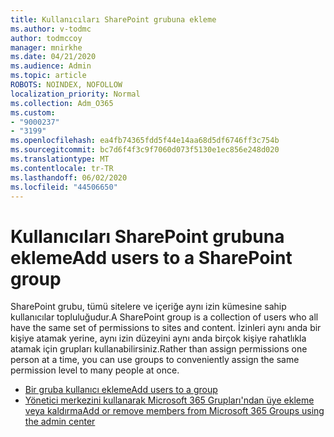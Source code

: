 ```yaml
---
title: Kullanıcıları SharePoint grubuna ekleme
ms.author: v-todmc
author: todmccoy
manager: mnirkhe
ms.date: 04/21/2020
ms.audience: Admin
ms.topic: article
ROBOTS: NOINDEX, NOFOLLOW
localization_priority: Normal
ms.collection: Adm_O365
ms.custom:
- "9000237"
- "3199"
ms.openlocfilehash: ea4fb74365fdd5f44e14aa68d5df6746ff3c754b
ms.sourcegitcommit: bc7d6f4f3c9f7060d073f5130e1ec856e248d020
ms.translationtype: MT
ms.contentlocale: tr-TR
ms.lasthandoff: 06/02/2020
ms.locfileid: "44506650"
---
```

# <a name="add-users-to-a-sharepoint-group"></a><span data-ttu-id="d2be6-102">Kullanıcıları SharePoint grubuna ekleme</span><span class="sxs-lookup"><span data-stu-id="d2be6-102">Add users to a SharePoint group</span></span>

<span data-ttu-id="d2be6-103">SharePoint grubu, tümü sitelere ve içeriğe aynı izin kümesine sahip kullanıcılar topluluğudur.</span><span class="sxs-lookup"><span data-stu-id="d2be6-103">A SharePoint group is a collection of users who all have the same set of permissions to sites and content.</span></span> <span data-ttu-id="d2be6-104">İzinleri aynı anda bir kişiye atamak yerine, aynı izin düzeyini aynı anda birçok kişiye rahatlıkla atamak için grupları kullanabilirsiniz.</span><span class="sxs-lookup"><span data-stu-id="d2be6-104">Rather than assign permissions one person at a time, you can use groups to conveniently assign the same permission level to many people at once.</span></span>

- [<span data-ttu-id="d2be6-105">Bir gruba kullanıcı ekleme</span><span class="sxs-lookup"><span data-stu-id="d2be6-105">Add users to a group</span></span>](https://docs.microsoft.com/sharepoint/customize-sharepoint-site-permissions#add-users-to-a-group)
- [<span data-ttu-id="d2be6-106">Yönetici merkezini kullanarak Microsoft 365 Grupları'ndan üye ekleme veya kaldırma</span><span class="sxs-lookup"><span data-stu-id="d2be6-106">Add or remove members from Microsoft 365 Groups using the admin center</span></span>](https://docs.microsoft.com/microsoft-365/admin/create-groups/add-or-remove-members-from-groups)